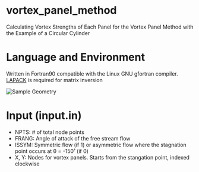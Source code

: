 # vortex_panel_method
Calculating Vortex Strengths of Each Panel for the Vortex Panel Method with the Example of a Circular Cylinder

# Language and Environment
Written in Fortran90 compatible with the Linux GNU gfortran compiler. [LAPACK](https://github.com/Reference-LAPACK/lapack) is required for matrix inversion

![Sample Geometry](https://drive.google.com/uc?export=view&id=1s_A3oSA1bRufd-UQqJIdCOeXWa3vUilE)

# Input (input.in)
  - NPTS: # of total node points
  - FRANG: Angle of attack of the free stream flow
  - ISSYM: Symmetric flow (if 1) or asymmetric flow where the stagnation point occurs at θ = -150˚ (if 0)
  - X, Y: Nodes for vortex panels. Starts from the stangation point, indexed clockwise

